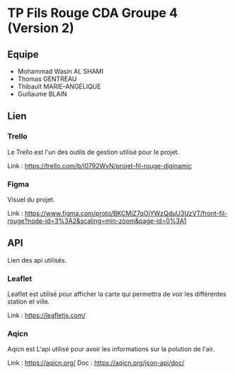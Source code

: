 # TP Fils Rouge CDA Groupe 4 (Version 2)

## Equipe

- Mohammad Wasin AL SHAMI
- Thomas GENTREAU
- Thibault MARIE-ANGÉLIQUE
- Guillaume BLAIN

## Lien

### Trello
Le Trello est l'un des outils de gestion utilisé pour le projet.

Link : https://trello.com/b/j0792WvN/projet-fil-rouge-diginamic

### Figma
Visuel du projet.

Link : https://www.figma.com/proto/BKCMiZ7qOjYWzQduU3UzVT/front-fil-rouge?node-id=3%3A2&scaling=min-zoom&page-id=0%3A1

## API
Lien des api utilisés.

### Leaflet
Leaflet est utilisé pour afficher la carte qui permettra de voir les différentes station et ville.

Link : https://leafletjs.com/

### Aqicn
Aqicn est L'api utilisé pour avoir les informations sur la polution de l'air.

Link : https://aqicn.org/
Doc : https://aqicn.org/json-api/doc/